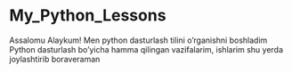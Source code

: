 # My_Python_Lessons
Assalomu Alaykum!
Men python dasturlash tilini o’rganishni boshladim
Python dasturlash bo’yicha hamma qilingan vazifalarim, ishlarim shu yerda joylashtirib boraveraman
